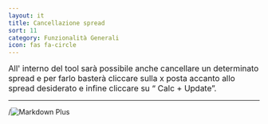 ```yaml
---
layout: it
title: Cancellazione spread
sort: 11
category: Funzionalità Generali
icon: fas fa-circle
---
```

<p class="message">
    
</p>

<font size="3">All' interno del tool sarà possibile anche cancellare un determinato spread e per farlo basterà cliccare sulla x posta accanto allo spread desiderato e infine cliccare su “ Calc + Update”.</font>

 ---


/![Markdown Plus]({{site.baseurl}}/public/images/gestione-quote/clear-odds-field.png)